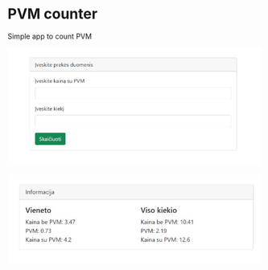 # PVM counter
Simple app to count PVM

![Home](https://github.com/Jolka-JoJo/PVMcounter/blob/main/Home.jpg)

![Info](https://github.com/Jolka-JoJo/PVMcounter/blob/main/info.jpg)
